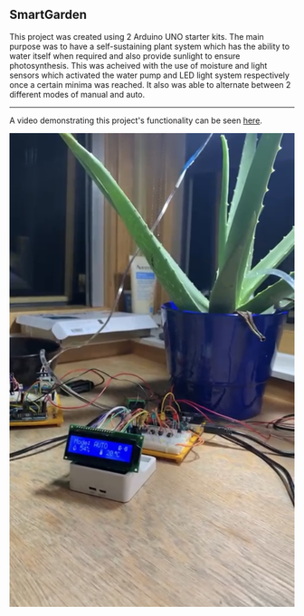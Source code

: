 ## SmartGarden
This project was created using 2 Arduino UNO starter kits. The main purpose was to have a self-sustaining plant system which has the ability to water itself when required and also provide sunlight to ensure photosynthesis. This was acheived with the use of moisture and light sensors which activated the water pump and LED light system respectively once a certain minima was reached. It also was able to alternate between 2 different modes of manual and auto. 
_____________________
A video demonstrating this project's functionality can be seen [here](https://youtu.be/JCjzglzV1n8/).

![Model](/LiquidCrystal_74HC595-1.0.0/extras/IMG_0681.jpg)
